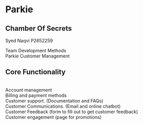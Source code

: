 # Parkie

## Chamber Of Secrets

Syed Naqvi
P2652259

Team Development Methods </br>
Parkie Customer Management

## Core Functionality

</br>
Account management </br>
Billing and payment methods </br>
Customer support. (Documentation and FAQs) </br>
Customer Communications. (Email and online chatbot) </br>
Customer Feedback (form to fill out to get customer feedback) </br>
Customer engagement (page for promotions) </br>
